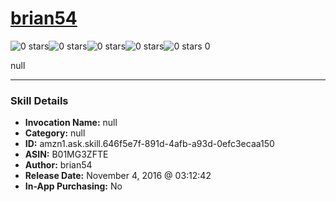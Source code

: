 # [brian54](http://alexa.amazon.com/#skills/amzn1.ask.skill.646f5e7f-891d-4afb-a93d-0efc3ecaa150)
![0 stars](../../images/ic_star_border_black_18dp_1x.png)![0 stars](../../images/ic_star_border_black_18dp_1x.png)![0 stars](../../images/ic_star_border_black_18dp_1x.png)![0 stars](../../images/ic_star_border_black_18dp_1x.png)![0 stars](../../images/ic_star_border_black_18dp_1x.png) 0

null

***

### Skill Details

* **Invocation Name:** null
* **Category:** null
* **ID:** amzn1.ask.skill.646f5e7f-891d-4afb-a93d-0efc3ecaa150
* **ASIN:** B01MG3ZFTE
* **Author:** brian54
* **Release Date:** November 4, 2016 @ 03:12:42
* **In-App Purchasing:** No
